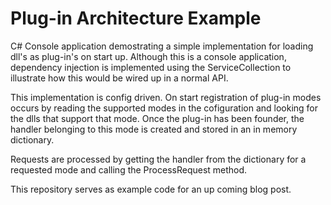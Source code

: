 # Plug-in Architecture Example

C# Console application demostrating a simple implementation for loading dll's as plug-in's on start up. Although this is a console application, dependency injection is implemented using the ServiceCollection to illustrate how this would be wired up in a normal API.

This implementation is config driven. On start registration of plug-in modes occurs by reading the supported modes in the cofiguration and looking for the dlls that support that mode. Once the plug-in has been founder, the handler belonging to this mode is created and stored in an in memory dictionary.

Requests are processed by getting the handler from the dictionary for a requested mode and calling the ProcessRequest method. 

This repository serves as example code for an up coming blog post.
